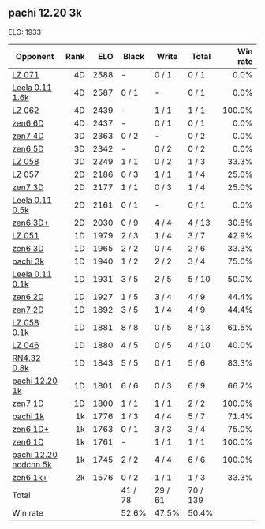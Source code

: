 ## pachi 12.20 3k ##

ELO: 1933

Opponent | Rank | ELO | Black | Write | Total | Win rate
---------|-----:|----:|-------|-------|-------|-------:
[LZ 071](LZ%20071.md) | 4D | 2588 | - | 0 / 1 | 0 / 1 | 0.0%
[Leela 0.11 1.6k](Leela%200.11%201.6k.md) | 4D | 2587 | 0 / 1 | - | 0 / 1 | 0.0%
[LZ 062](LZ%20062.md) | 4D | 2439 | - | 1 / 1 | 1 / 1 | 100.0%
[zen6 6D](zen6%206D.md) | 4D | 2437 | - | 0 / 1 | 0 / 1 | 0.0%
[zen7 4D](zen7%204D.md) | 3D | 2363 | 0 / 2 | - | 0 / 2 | 0.0%
[zen6 5D](zen6%205D.md) | 3D | 2342 | - | 0 / 2 | 0 / 2 | 0.0%
[LZ 058](LZ%20058.md) | 3D | 2249 | 1 / 1 | 0 / 2 | 1 / 3 | 33.3%
[LZ 057](LZ%20057.md) | 2D | 2186 | 0 / 3 | 1 / 1 | 1 / 4 | 25.0%
[zen7 3D](zen7%203D.md) | 2D | 2177 | 1 / 1 | 0 / 3 | 1 / 4 | 25.0%
[Leela 0.11 0.5k](Leela%200.11%200.5k.md) | 2D | 2161 | 0 / 1 | - | 0 / 1 | 0.0%
[zen6 3D+](zen6%203D+.md) | 2D | 2030 | 0 / 9 | 4 / 4 | 4 / 13 | 30.8%
[LZ 051](LZ%20051.md) | 1D | 1979 | 2 / 3 | 1 / 4 | 3 / 7 | 42.9%
[zen6 3D](zen6%203D.md) | 1D | 1965 | 2 / 2 | 0 / 4 | 2 / 6 | 33.3%
[pachi 3k](pachi%203k.md) | 1D | 1940 | 1 / 2 | 2 / 2 | 3 / 4 | 75.0%
[Leela 0.11 0.1k](Leela%200.11%200.1k.md) | 1D | 1931 | 3 / 5 | 2 / 5 | 5 / 10 | 50.0%
[zen6 2D](zen6%202D.md) | 1D | 1927 | 1 / 5 | 3 / 4 | 4 / 9 | 44.4%
[zen7 2D](zen7%202D.md) | 1D | 1892 | 3 / 5 | 1 / 4 | 4 / 9 | 44.4%
[LZ 058 0.1k](LZ%20058%200.1k.md) | 1D | 1881 | 8 / 8 | 0 / 5 | 8 / 13 | 61.5%
[LZ 046](LZ%20046.md) | 1D | 1880 | 4 / 5 | 0 / 5 | 4 / 10 | 40.0%
[RN4.32 0.8k](RN4.32%200.8k.md) | 1D | 1843 | 5 / 5 | 0 / 1 | 5 / 6 | 83.3%
[pachi 12.20 1k](pachi%2012.20%201k.md) | 1D | 1801 | 6 / 6 | 0 / 3 | 6 / 9 | 66.7%
[zen7 1D](zen7%201D.md) | 1D | 1800 | 1 / 1 | 1 / 1 | 2 / 2 | 100.0%
[pachi 1k](pachi%201k.md) | 1k | 1776 | 1 / 3 | 4 / 4 | 5 / 7 | 71.4%
[zen6 1D+](zen6%201D+.md) | 1k | 1763 | 0 / 1 | 3 / 3 | 3 / 4 | 75.0%
[zen6 1D](zen6%201D.md) | 1k | 1761 | - | 1 / 1 | 1 / 1 | 100.0%
[pachi 12.20 nodcnn 5k](pachi%2012.20%20nodcnn%205k.md) | 1k | 1745 | 2 / 2 | 4 / 4 | 6 / 6 | 100.0%
[zen6 1k+](zen6%201k+.md) | 2k | 1576 | 0 / 2 | 1 / 1 | 1 / 3 | 33.3%
Total | | | 41 / 78 | 29 / 61 | 70 / 139 | 
Win rate| | | 52.6% | 47.5% | 50.4% | 
